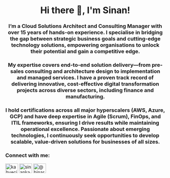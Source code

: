 <h1 align="center">Hi there 👋, I'm Sinan!</h1>
<h3 align="center">I’m a Cloud Solutions Architect and Consulting Manager with over 15 years of hands-on experience. I specialise in bridging the gap between strategic business goals and cutting-edge technology solutions, empowering organisations to unlock their potential and gain a competitive edge.</h3>

<h3 align="center">My expertise covers end-to-end solution delivery—from pre-sales consulting and architecture design to implementation and managed services. I have a proven track record of delivering innovative, cost-effective digital transformation projects across diverse sectors, including finance and manufacturing.</h3>

<h3 align="center">I hold certifications across all major hyperscalers (AWS, Azure, GCP) and have deep expertise in Agile (Scrum), FinOps, and ITIL frameworks, ensuring I drive results while maintaining operational excellence. Passionate about emerging technologies, I continuously seek opportunities to develop scalable, value-driven solutions for businesses of all sizes.</h3>

<h3 align="left">Connect with me:</h3>
<p align="left">
<a href="https://x.com/KahveciSinan" target="blank"><img align="center" src="https://raw.githubusercontent.com/rahuldkjain/github-profile-readme-generator/master/src/images/icons/Social/twitter.svg" alt="kahvecisinan" height="30" width="40" /></a>
<a href="https://linkedin.com/in/sinankahveci" target="blank"><img align="center" src="https://raw.githubusercontent.com/rahuldkjain/github-profile-readme-generator/master/src/images/icons/Social/linked-in-alt.svg" alt="sinankahveci" height="30" width="40" /></a>
<a href="hhttps://binarybeans.medium.com" target="blank"><img align="center" src="https://raw.githubusercontent.com/rahuldkjain/github-profile-readme-generator/master/src/images/icons/Social/medium.svg" alt="@binarybeans" height="30" width="40" /></a>
</p>

<!--
**kahveci/kahveci** is a ✨ _special_ ✨ repository because its `README.md` (this file) appears on your GitHub profile.

Here are some ideas to get you started:

- 🔭 I’m currently working on ...
- 🌱 I’m currently learning ...
- 👯 I’m looking to collaborate on ...
- 🤔 I’m looking for help with ...
- 💬 Ask me about ...
- 📫 How to reach me: ...
- 😄 Pronouns: ...
- ⚡ Fun fact: ...
-->
